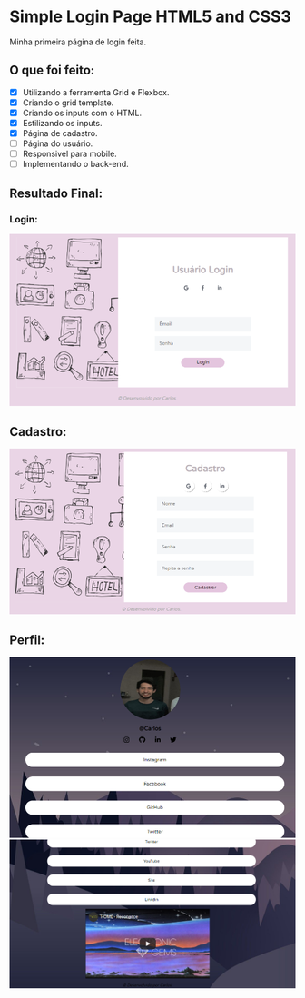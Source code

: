 # Simple Login Page HTML5 and CSS3
Minha primeira página de login feita.

## O que foi feito:
- [x] Utilizando a ferramenta Grid e Flexbox.
- [x] Criando o grid template.
- [x] Criando os inputs com o HTML.
- [x] Estilizando os inputs.
- [x] Página de cadastro.
- [ ] Página do usuário.
- [ ] Responsivel para mobile.
- [ ] Implementando o back-end.

## Resultado Final:

### Login:
![](page-login.png)

## Cadastro:
![](page-cadastro.png)

## Perfil:
![](example-perfil.png)
![](example-perfil-footer.png)